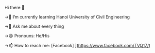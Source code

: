 Hi there 👋



->🌱 I’m currently learning Hanoi University of Civil Engineering

->💬 Ask me about every thing

->😄 Pronouns: He/His 

->📫 How to reach me: [Facebook]
](https://www.facebook.com/TVQ17/)
